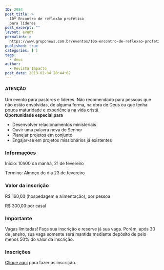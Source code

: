 ```yaml
---
ID: 2984
post_title: >
  10º Encontro de reflexão profética
  para líderes
post_excerpt: ""
layout: event
permalink: >
  https://www.gruponews.com.br/eventos/10o-encontro-de-reflexao-profetica-para-lideres
published: true
categories: [ ]
tags:
  - deus
author:
  - Revista Impacto
post_date: 2013-02-04 20:44:02
---
```

<div class="notice">
<h4>ATENÇÃO</h4>
Um evento para pastores e líderes. Não recomendado para pessoas que não estão envolvidas, de alguma forma, na obra de Deus ou que tenha pouca maturidade e experiência na vida cristã.

</div>
<b>Oportunidade especial </b><b>para</b><b> </b>
<ul>
	<li>Desenvolver relacionamentos ministeriais</li>
	<li>Ouvir uma palavra nova do Senhor</li>
	<li>Planejar projetos em conjunto</li>
	<li>Engajar-se em projetos missionários já existentes</li>
</ul>
<h3><b>Informações</b></h3>
Início: 10h00 da manhã, 21 de fevereiro

Término: Almoço do dia 23 de fevereiro
<h3><b>Valor da inscrição</b></h3>
R$ 160,00 (hospedagem e alimentação), por pessoa

R$ 300,00 por casal
<h3><b>Importante</b></h3>
Vagas limitadas! Faça sua inscrição e reserve já sua vaga. Porém, após 30 de janeiro, sua vaga somente será mantida mediante depósito de pelo menos 50% do valor da inscrição.
<h3><b>Inscrições</b></h3>
<a href="http://www.revistaimpacto.com.br/10-encontro-de-reflexao-profetica-para-lideres" target="_blank">Clique aqui</a> para fazer as inscrição.